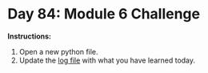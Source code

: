 # Day 84: Module 6 Challenge
**Instructions:** 
1. Open a new python file.
2. Update the [log file](../../log.md) with what you have learned today.
